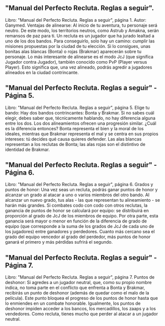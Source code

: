 ## "Manual del Perfecto Recluta. Reglas a seguir".
Libro: "Manual del Perfecto Recluta. Reglas a seguir", página 1.
Autor: Ganymed.
Ventajas de alinearse: Al inicio de tu aventura, tu personaje será neutro. De este modo, los territorios neutros, como Astrub y Amakna, serán remansos de paz para ti.
Un recluta es un jugador que ha jurado lealtad a uno de los dos bandos. Para conseguirlo, solo hay un camino: cumplir las misiones propuestas por la ciudad de tu elección. Si lo consigues, unas bonitas alas blancas (Bonta) o rojas (Brakmar) aparecerán sobre tu personaje.
Lo más interesante de alinearse es el modo JcJ (que significa Jugador contra Jugador), también conocido como PvP (Player versus Player). Esto significa que, una vez alineado, podrás agredir a jugadores alineados en la ciudad contrincante.

## "Manual del Perfecto Recluta. Reglas a seguir" - Página 5.
Libro: "Manual del Perfecto Recluta. Reglas a seguir", página 5.
Elige tu bando: Hay dos bandos contrincantes: Bonta y Brakmar. Si no sabes cuál elegir, debes saber que, técnicamente hablando, no hay diferencia alguna entre los dos.
Los dos alineamientos ofrecen una progresión similar. ¿Cuál es la diferencia entonces? Bonta representa el bien y la moral de los ideales, mientras que Brakmar representa el mal y se centra en sus propios intereses: tú decides qué causa quieres defender.
Las alas blancas representan a los reclutas de Bonta; las alas rojas son el distintivo de identidad de Brakmar.

## "Manual del Perfecto Recluta. Reglas a seguir" - Página 6.
Libro: "Manual del Perfecto Recluta. Reglas a seguir", página 6.
Grados y puntos de honor: Una vez seas un recluta, podrás ganar puntos de honor y alcanzar un grado al atacar a uno o varios miembros del otro bando. Al alcanzar un nuevo grado, tus alas - las que representan tu alineamiento - se harán más grandes.
Si combates codo con codo con otros reclutas, la ganancia de puntos de honor se calculará por equipo: se distribuirá en proporción al grado de JcJ de los miembros de equipo.
Por otra parte, esta ganancia será mayor o menor en función de la diferencia de grado de equipo (que corresponde a la suma de los grados de JcJ de cada uno de los jugadores) entre ganadores y perdedores. Cuanto más cercano sea el grado del equipo vencedor al grado del perdedor, más puntos de honor ganará el primero y más pérdidas sufrirá el segundo.

## "Manual del Perfecto Recluta. Reglas a seguir" - Página 7.
Libro: "Manual del Perfecto Recluta. Reglas a seguir", página 7.
Puntos de deshonor: Si agredes a un jugador neutral, que, como su propio nombre indica, no toma parte en el conflicto que enfrenta a Bonta y Brakmar, recibirás un punto de deshonor (además de quedar como el malo de la película).
Este punto bloquea el progreso de los puntos de honor hasta que lo enmiendes en un combate honorable.
Igualmente, los puntos de deshonor impiden acceder a los bancos, los mercadillos, los zaaps y a los vendedores.
Como recluta, tienes mucho que perder al atacar a un jugador neutral.